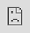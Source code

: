 ```yaml
---
layout: post
date:   2024-04-29
image: "/conflict_urbanism_sp2024/images/LAS_KIM/Main Image.jpg"
title:  "Geonarratives for Video Mitigation: Domestic Violence on Immigrant Women"
author: "Jane Cole, Bryce Emerson, Serena Stedeford"
---
```

This is a document that is written in markdown. What is markdown? It is a 'markup language' that allows you to format plain text in a way that is easily converted to many different formats. For example, this document was written in markdown but will be used as an webpage and converted into HTML.  

To present and turn in your final projects for Conflict Urbanism: Puerto Rico Now you will be editing this template. You will include all of the text of your paper here, along with any and all images, maps, videos, or other materials that you produce.  

[This webpage](https://guides.github.com/features/mastering-markdown/) provides a comprehensive guide to markdown syntax. But to make things easier for you we are including a cheat sheet of the main things you need to know here.  

#### Introduction:  

Our team collaborated with the Legal Aid Society to aid their efforts in advocating for low-income individuals and people of color who are disproportionately negatively impacted by the New York State criminal justice system. This project is one in a series of projects paired with the Legal Aid Society, with the goal to further fairness and justice in the legal system through the inclusion of geospatial analysis and visuals. We hope that through the use of interviews and videos, judges and prosecutors can visualize a complete picture of the persons accused, resulting in lessened sentences, dismissals of the cases in the interest of furthering justice, and release on recognizance rather than bail.  

The utilization of geo-narratives proved to be an imperative aspect of our research to explore the effects of domestic violence on immigrant women, both important themes for this case. In this case, specifically, we discuss how limited English proficiency impacts women obtaining the assistance they need as victims of domestic violence, as well as questioning if criminal prosecution of victims of domestic violence is appropriate, and thus, how to address cases like this without criminalization, promoting healing and restoration of the victim. It is vital to show, through our work, the stories of the client’s life, their relationships, and their histories with trauma, violence, and self-defense, so we can advocate for the help they need and appropriately grasp how these social and geographical forces impact a traumatic response.  Due to the age of the person accused in our case, their neighborhood and community, and the lack of social services and resources located in their respective borough, there are many systemic inequities that the client faced, and visual advocacy could assist in promoting equality, fairness, and understanding within the criminal justice system.  

Spatial and statistical analysis helps shed light on the multiple factors that explain the incident's context and why the client may have resisted seeking help sooner. We hope to investigate how the justice system unfairly impacts marginalized communities, how these cases are often related to geospatial realities, and the inequality and blindness to the importance of access to proper resources and institutions that specialize in domestic violence and reach a diversity of survivors due to their readily available language advocacy programs.  

#### The Legal Aid Society  

The Legal Aid Society (LAS) is a non-profit organization that provides free legal services to low-income individuals and families who would typically not be able to afford legal representation. They advocate for systemic change that will motivate fairness and justice within the legal system and provide legal services in criminal, civil, and juvenile matters. Since 2019, LAS has been working with filmmakers to produce high-quality videos—incorporating interviews with the defendants, their friends, and families, as well as social workers and psychologists—that provide a contextual, narrative dimension to their clients’ cases. Such videos have been introduced in criminal court for wealthier accused but are rarely accessible for low-income individuals like those the LAS typically represents. The vast majority of the 35 mitigation videos the LAS has submitted to prosecutors and judges thus far have reduced sentences and terminated bail conditions, among other favorable outcomes. Video mitigation aims to humanize individuals charged with crimes by explaining their whole circumstances rather than excusing their actions, as well as visualizing racial and economic disparities with a case-by-case strategy employed by LAS and their collaborators, including our team (Meyer 2015, 22).  

To combat the epidemic of mass incarceration in our state and city, we seek to paint for the court and prosecution a complete picture and narrative of our client rather than merely the events surrounding the incident in question. Utilizing visual techniques to tell our client's story, we show how responses to traumatic events often result from socioeconomic, relational, geographical, and environmental factors. The New York State criminal justice system typically fails to take into account the whole life experiences of those accused, including how many legal and institutional systems previously have failed them, perhaps influencing and hindering their decision-making processes and trauma responses. In Julie Urbanik’s essay titled, “Applied geonarratives: Arts-based social geography in criminal defense mitigation,” she speaks to the mitigating factors that the criminal justice system will confront and says, “Defense attorneys focus on mitigating factors, such as lack of a criminal record, mental illness, mental state of the accused, history of suffering abuse, and expressions of remorse,” all of which we hope to include in our research for this case, with a focus on the history of suffering abuse (Urbanik 2021, 1).  

For this case, the LAS attorneys intend to file a “Clayton Motion” or a motion to “dismiss in the interest of justice,” under which ten factors are considered. They will work with the history, character, and condition of the person accused, the purpose and effect of imposing an authorized sentence, the impact of the dismissal on public confidence in the criminal justice system, and any other relevant facts, which is where a majority of our research and mapping will reside.  

Because our work centers around a legal case, the data and information provided are confidential and thus anonymized. However, we still advocate for publication to raise awareness and resources for reducing inescapable and pervasive imprisonment and criminalization.  

#### Thematic concerns  

Because the client, for this case, has limited English proficiency, it is relevant to explore language ecology and forms of language injustice prevalent throughout New York City; it is also essential to discuss the story of place, the client’s migration history, why they moved to the US, and how traditional patriarchal culture in the client’s home country of South Korea negatively impacted the their ability to ask for and receive help in an abusive situation.  

It is also important to note that there is significant concern for the public’s faith in the criminal justice system if there is punishment and imprisonment for a victim of domestic abuse.
Another critical aspect is that the client is a senior, and the impact incarceration has on the elderly inevitably adds to their trauma and stressful life events pre-dating their prison experience. The lack of research as to their potential threat to the community at their age, as well as the negative impacts that mass incarceration has on their lives, is understudied. Older prisoners are at a higher risk of dying in prison, which impacts their health and potential injury than those who are younger (Maschi et al. 2011, 676). Thus, there needs to be an eradication of older adults being imprisoned.  

We hope that by publishing this work, we will contribute to and aid more extensive conversations about the plausibility of restorative justice and prison abolition.  

#### Case  

The central focus of this case is how domestic violence and available service providers need to be readily available to those who require aid all around the world, and in our case, specifically within New York City. The lack of available resources with an array of language service offerings is abysmal and tragic, pushing many people to feel isolated and stay in their situations, and how immigration struggles can exasperate domestic violence and abuse and can occur within immigrant families. In our case, within Korean partnerships, there is an emphasis on staying together and maintaining a family home that remains prevalent within Korean immigrant families due to their societal and cultural norms, which further problematizes seeking help and safety due to the lack of available language resources.  

While the person accused lived in South Korea for almost fifty years, they moved to New York City in the early 2000s, when there was a massive influx of Korean immigrants prior to and during this time (Lee et al. 2008). Before their move, they were seeped into Korean culture, one that promotes patriarchal gender norms, encouraging and producing subservient wives to their husbands maintaining the patrilineal family system (Rhee 1997, 70). It is imperative to understand the rights that women had in South Korea, noting that the Ministry of Gender Equality and Family “was established in 2001 to provide resources for girls suffering from sexual and domestic violence and ensure policies do not discriminate based on gender” (Ahn 2022). This means that for the majority of the client’s life while in Korea, almost forty-eight years, there was no protection for women in abusive marriages, and also, even when some victims reported their situation, they were often sent home, convinced to return to their abuser. Today, the Ministry of Gender Equality and Family is under seizure and attack in hopes of the eradication of the ministry, instigating many feminist movement protests to erupt in South Korea. So, while they made steps forward through the implementation of this ministry and its assistance to women, they are currently attempting to roll back the policy and return to their “traditional” attitudes toward women (Rhee 1997, 69).  

One study found that after migrating to the United States, “there is no indication that Korean husbands have changed their traditional beliefs of rigid marital roles,” meaning that the Korean immigrant men have held firm to their core values of the family (Rhee 1997, 67). In a questionnaire provided to Korean immigrants in Los Angeles, the immigrants reveal that they are still attached to their culture, finding that 91.6% of females believe in the importance of familial commitment, with 78.5% of men continuing the traditionalist views on gender and gender roles (Junaid). Due to the adherence to societal norms, “research findings indicate that wife abuse is much more prevalent among the immigrant Korean population in comparison to other ethnic groups” (Rhee 1997, 63). The impact of their cultural background, including the emphasis on patriarchy and family harmony, the lack of language access, and economic hardship that pairs with social discrimination of immigrants, leaves an opening for physical abuse to occur and continue without any ramifications, assistance, or help (Anderson 2014). In interviews with Korean immigrant women in Los Angeles, 60% reported being battered during the entire marriage period. This is compared to 12% of American women who reported battery in their marriage,an astounding difference in experience (Rhee 1997, 68).  

Our research and mapping found that even though these statistics are jarring and evident, access to resources is still limited, even in New York City. Queens, specifically Flushing, comprises many Asian-born immigrants, with large populations of Korean-born immigrants, specifically in Flushing, Queens, where the client and her husband reside. There are a few resources available in the client’s neighborhood that employ Korean-speaking staff, but the impacts of domestic violence and battery result in shame, embarrassment, fear, depression, a damaged sense of self, and helplessness, meaning that even when resources are accessible, victims may resist seeking help (Rhee 1997,74). Youn Mi Lee mentions in the text “Theoretical Perspectives for Understanding Marital Abuse among Korean Immigrant Women in the United States” further that “Korean immigrant women who experience abuse are likely to be physically, psychologically, and socially vulnerable because of language barriers, isolation from their family of origin, and unfamiliarity with a new country” (Lee 2010, 3). This proves the importance of language justice and access to resources conducive to their native language so they can share their experiences and ask for help. In the text “Global Language Justice Inside the Donut,” Suzanne Romaine, the author, writes, “Information in languages and formats people can understand can help save lives in a crisis, but language is usually not seen as a priority in emergency responses. Misinformation, mistrust, fear, and panic spread quickly, leading people to hide… secretly” (Romaine 2023, 77). This massive inequality occurs in New York City and around the world. The importance of language justice can save people’s lives and in our case and research, can allow for a safe place for someone to be seen, heard, assisted, and potentially saved from their abusive and violent situations rather than further reinforcing the feeling of isolation, mistrust, and fear.  

#### Takeaways  

- **Privacy and Data Integrity in Legal Cases:**  Handling sensitive data with the utmost confidentiality is crucial, particularly when publicizing geospatial information. Ensuring that all shared data preserves the anonymity and security of the individuals involved is paramount.  
- **Accuracy and Completeness of Case Data:** The complexity of the cases managed by the Legal Aid Society requires that all utilized data be current and thorough to support case narratives and legal strategies accurately.  
- **Collaborative Communication with Diverse Professionals:** Effective partnerships with various professionals demand clear communication and mutual understanding to ensure that all project outputs are practical, accessible, and meet the varied needs of all project stakeholders.  
- **Advocacy and Legal Support through Legal Aid Society:** Collaboration with the Legal Aid Society has underscored the importance of supporting legal advocacy for domestic violence-related issues.  
- **Domestic Violence:** This is, unfortunately, a reality for many people nationally and globally, and victims’ access to resources within their neighborhoods is of the utmost importance.  
- **Language Justice:** Our research found that the lack of language-inclusive services for survivors of domestic abuse, especially in Queens, was disappointingly low, meaning that survivors with limited English proficiency are less likely to seek or receive support.    
- **Cultural Awareness/Relativism:** Cultural and social values affect people’s ability to see a future outside of their traumatic and painful experiences, especially in predominantly Korean immigrant communities, where harmful gender norms are deeply entrenched and reinforced.  

#### Bibliography  

Ahn, Ashley. “Feminists Are Protesting against the Wave of Anti-Feminism That’s Swept 
South Korea.” NPR, December 3, 2022. 
https://www.npr.org/2022/12/03/1135162927/women-feminism-south-korea-sexism-prote
st-haeil-yoon.  
Anderson, Laurie. “Professor Studies Domestic Violence among Female, Korean Immigrants.” UGA Today, December 12, 2017. https://news.uga.edu/professor-studies-domestic-violence-among-female-korean-immigrants/.  
Junaid, Muhammad. “Flushing Koreans.” The Peopling of New York. Accessed April 23, 2024. https://eportfolios.macaulay.cuny.edu/napoli13/flushing-koreans/.  
Kim, Bitna, Victoria B. Titterington, Yeonghee Kim, and William Bill Wells. “Domestic Violence and South Korean Women: The Cultural Context and Alternative Experiences.” *Violence and Victims* 25, no. 6 (December 2010): 814–30. https://doi.org/10.1891/0886-6708.25.6.814.  
Lee, Youn Mi. “Theoretical Perspectives for Understanding Marital Abuse among Korean Immigrant Women in the United States.” *Asian Women,* December 31, 2010. https://doi.org/10.14431/aw.2010.12.26.4.1.  
Maschi, T., K. Morgen, K. Zgoba, D. Courtney, and J. Ristow. “Age, Cumulative Trauma and Stressful Life Events, and Post-Traumatic Stress Symptoms among Older Adults in Prison: Do Subjective Impressions Matter?” *The Gerontologist* 51, no. 5 (August 17, 2011): 675–86. https://doi.org/10.1093/geront/gnr074.  
Meyer, Chance. “Mitigation Paradigms: What Reduces Criminal Sentences, Explanation or Excuse?” The Florida Bar, 2015. https://www.floridabar.org/the-florida-bar-journal/mitigation-paradigms-what-reduces-criminal-sentences-explanation-or-excuse/.  
Rhee, Siyon. “Domestic Violence in the Korean Immigrant Family.” *The Journal of Sociology &amp; Social Welfare 24*, no. 1 (March 1, 1997). https://doi.org/10.15453/0191-5096.2397.  
Romaine, Suzanne. “2. Global Language Justice inside the Doughnut.” *Global Language Justice,* December 31, 2023, 68–97. https://doi.org/10.7312/liu-21038-005.  
Urbanik, Julie. “Applied Geonarratives: Arts-Based Social Geography in Criminal Defense Mitigation.” *Social Sciences &amp; Humanities Open* 4, no. 1 (2021): 100159. https://doi.org/10.1016/j.ssaho.2021.100159.  
Yean-Ju Lee, and Larry Bumpass. “Socioeconomic Determinants of Divorce/Separation in South Korea: A Focus on Wife’s Current and Desired Employment Characteristics.” *Development and Society* 37, no. 2 (2008): 117–39. http://www.jstor.org/stable/deveandsoci.37.2.117.  



/conflict_urbanism_sp2024/images/LAS_KIM/

/conflict_urbanism_sp2024/images/LAS_KIM/Main Image.jpg

#### Please use level 4 headings for major section divisions  
(make sure to put two spaces after the end of the heading)

Write **words in bold** like this.  

Italics are *similar* and are formatted like this.  

To make a paragraph break you need to add two spaces at the end of your line before going to the next line.  

See this is now a new paragraph.  

Lists are easy:
1. they can be ordered
1. like this
1. notice that the numbers are automatically ordered
  1. use two spaces in front to indent

Or they can just be bullet points:
- like this
* or like this
  - use two spaces
  - to have nested lists

Use Author-Date parenthetical citations following Chicago Manual of Style conventions throughout your document, and add a works cited at the bottom of your post. See Author-Date quick guide [here](https://www-chicagomanualofstyle-org.ezproxy.cul.columbia.edu/tools_citationguide/citation-guide-2.html) for citation conventions.  

To include hyperlinks format them like this [text of link](http://c4sr.columbia.edu/).  

To embed images first ensure that the file is at least 740px wide. Then place the image file in a folder named for your group in the images folder. Then link to that image using the format here, but replace the file path with the name of your group's folder and appropriate image file name:  

![description of image](/conflict_urbanism_sp2024/images/sample_image.png)

If you want to include html files (i.e. an interactive map) host these via your personal github page, and then you can embed them in your document with a iframe. The format looks like this:  

<div class="iframe-column"><iframe src="https://player.vimeo.com/video/290575503?title=0&byline=0&portrait=0" style="position:absolute;top:0;left:0;width:100%;height:100%;" frameborder="0"></iframe></div>  


All you need to do to use one is replace the url that is between the two " ". Here is an iframe of mapbox tiles:  

<div class="iframe-column"><iframe src="https://api.mapbox.com/styles/v1/mapbox/satellite-v9.html?title=true&access_token=pk.eyJ1IjoibWFwYm94IiwiYSI6ImNpejY4NDg1bDA1cjYzM280NHJ5NzlvNDMifQ.d6e-nNyBDtmQCVwVNivz7A#2/0/0" style="position:absolute;top:0;left:0;width:100%;height:100%;" frameborder="0"></iframe></div>